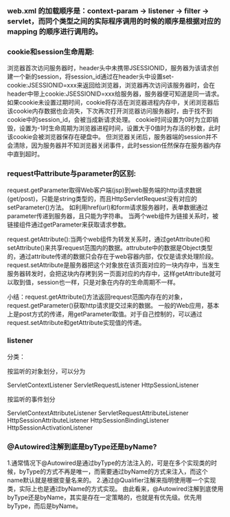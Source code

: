 ### web.xml 的加载顺序是：context-param -> listener -> filter -> servlet，而同个类型之间的实际程序调用的时候的顺序是根据对应的 mapping 的顺序进行调用的。
### cookie和session生命周期:
浏览器首次访问服务器时，header头中未携带JSESSIONID，服务器为该请求创建一个新的session，将session_id通过在header头中设置set-cookie:JSESSIONID=xxx来返回给浏览器，浏览器再次访问该服务器时，会在header中带上cookie:JSESSIONID=xxx给服务器，服务器便可知道是同一请求。
如果cookie未设置过期时间，cookie将存活在浏览器进程内存中，关闭浏览器后该cookie内存数据也会消失，下次再次打开浏览器访问服务器时，由于找不到cookie中的session_id，会被当成新请求处理。
cookie时间设置为0时为立即销毁，设置为-1时生命周期为浏览器进程时间，设置大于0值时为存活的秒数，此时该cookie会被浏览器保存在硬盘中。
但浏览器关闭后，服务器端的session并不会清除，因为服务器并不知浏览器关闭事件，此时session任然保存在服务器内存中直到超时。
### request中attribute与parameter的区别:
request.getParameter取得Web客户端(jsp)到web服务端的http请求数据(get/post)，只能是string类型的，而且HttpServletRequest没有对应的setParameter()方法。
如利用href(url)和form请求服务器时，表单数据通过parameter传递到服务器，且只能为字符串。
当两个web组件为链接关系时，被链接组件通过getParameter来获取请求参数。
 
request.getAttribute():当两个web组件为转发关系时，通过getAttribute()和setAttribute()来共享request范围内的数据。attrubute中的数据是Object类型的，通过attribute传递的数据只会存在于web容器内部，仅仅是请求处理阶段。
request.setAttribute是服务器把这个对象放在该页面对应的一块内存中，当发生服务器转发时，会把这块内存拷到另一页面对应的内存中，这样getAttribute就可以取到值，session也一样，只是对象在内存的生命周期不一样。
 
小结：request.getAttribute()方法返回request范围内存在的对象，request.getParameter()获取http请求提交过来的数据。
一般的Web应用，基本上是post方式的传递，用getParameter取值。对于自己控制的，可以通过request.setAttribute和getAttribute实现值的传递。



### listener
分类：

按监听的对象划分，可以分为

ServletContextListener
ServletRequestListener
HttpSessionListener
 

按监听的事件划分

ServletContextAttributeListener
ServletRequestAttributeListener
HttpSessionAttributeListener
HttpSessionBindingListener
HttpSessionActivationListener


### @Autowired注解到底是byType还是byName?
1.通常情况下@Autowired是通过byType的方法注入的，可是在多个实现类的时候，byType的方式不再是唯一，而需要通过byName的方式来注入，而这个name默认就是根据变量名来的。
2.通过@Qualifier注解来指明使用哪一个实现类，实际上也是通过byName的方式实现。
由此看来，@Autowired注解到底使用byType还是byName，其实是存在一定策略的，也就是有优先级。优先用byType，而后是byName。

